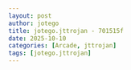 ```yaml
---
layout: post
author: jotego
title: jotego.jttrojan - 701515f
date: 2025-10-10
categories: [Arcade, jttrojan]
tags: [jotego.jttrojan]
---
```


